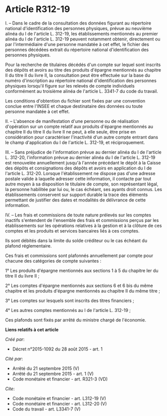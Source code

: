 # Article R312-19

I. – Dans le cadre de la consultation des données figurant au répertoire national d'identification des personnes physiques,
prévue au neuvième alinéa du I de l'article L. 312-19, les établissements mentionnés au premier alinéa du I de l'article L.
312-19 peuvent notamment obtenir, directement ou par l'intermédiaire d'une personne mandatée à cet effet, le fichier des
personnes décédées extrait du répertoire national d'identification des personnes physiques. 

Pour la recherche de titulaires décédés d'un compte sur lequel sont inscrits des dépôts et avoirs au titre des produits
d'épargne mentionnés au chapitre II du titre II du livre II, la consultation peut être effectuée sur la base du numéro
d'inscription au répertoire national d'identification des personnes physiques lorsqu'il figure sur les relevés de compte
individuels conformément au troisième alinéa de l'article L. 3341-7 du code du travail. 

Les conditions d'obtention du fichier sont fixées par une convention conclue entre l'INSEE et chaque destinataire des données
ou toute personne mandatée à cet effet. 

II. – L'absence de manifestation d'une personne ou de réalisation d'opération sur un compte relatif aux produits d'épargne
mentionnés au chapitre II du titre II du livre II ne peut, à elle seule, être prise en considération pour caractériser
l'inactivité d'un autre compte entrant dans le champ d'application du I de l'article L. 312-19, et réciproquement. 

III. – Sans préjudice de l'information prévue au dernier alinéa du I de l'article L. 312-20, l'information prévue au dernier
alinéa du I de l'article L. 312-19 est renouvelée annuellement jusqu'à l'année précédant le dépôt à la Caisse des dépôts et
consignations des dépôts et avoirs en application du I de l'article L. 312-20. Lorsque l'établissement ne dispose pas d'une
adresse postale valide à laquelle adresser cette information, il contacte par tout autre moyen à sa disposition le titulaire
de compte, son représentant légal, la personne habilitée par lui ou, le cas échéant, ses ayants droit connus. Les
établissements conservent sur support durable la trace des éléments permettant de justifier des dates et modalités de
délivrance de cette information. 

IV. – Les frais et commissions de toute nature prélevés sur les comptes inactifs s'entendent de l'ensemble des frais et
commissions perçus par les établissements sur les opérations relatives à la gestion et à la clôture de ces comptes et les
produits et services bancaires liés à ces comptes. 

Ils sont débités dans la limite du solde créditeur ou le cas échéant du plafond réglementaire. 

Ces frais et commissions sont plafonnés annuellement par compte pour chacune des catégories de compte suivantes : 

1° Les produits d'épargne mentionnés aux sections 1 à 5 du chapitre Ier du titre II du livre II ; 

2° Les comptes d'épargne mentionnés aux sections 6 et 6 bis du même chapitre et les produits d'épargne mentionnés au chapitre
II du même titre ; 

3° Les comptes sur lesquels sont inscrits des titres financiers ; 

4° Les autres comptes mentionnés au I de l'article L. 312-19 ; 

Ces plafonds sont fixés par arrêté du ministre chargé de l'économie.

**Liens relatifs à cet article**

_Créé par_:

  - Décret n°2015-1092 du 28 août 2015 - art. 1

_Cité par_:

  - Arrêté du 21 septembre 2015 (V)
  - Arrêté du 21 septembre 2015 - art. 1 (V)
  - Code monétaire et financier - art. R321-3 (VD)

_Cite_:

  - Code monétaire et financier - art. L312-19 (V)
  - Code monétaire et financier - art. L312-20 (V)
  - Code du travail - art. L3341-7 (V)
